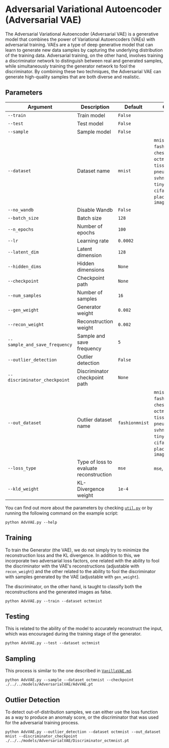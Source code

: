 # Adversarial Variational Autoencoder (Adversarial VAE)

The Adversarial Variational Autoencoder (Adversarial VAE) is a generative model that combines the power of Variational Autoencoders (VAEs) with adversarial training. VAEs are a type of deep generative model that can learn to generate new data samples by capturing the underlying distribution of the training data. Adversarial training, on the other hand, involves training a discriminator network to distinguish between real and generated samples, while simultaneously training the generator network to fool the discriminator. By combining these two techniques, the Adversarial VAE can generate high-quality samples that are both diverse and realistic.

## Parameters

| Argument                  | Description                                        | Default  | Choices                                                                                                                                                                      |
|---------------------------|----------------------------------------------------|----------|------------------------------------------------------------------------------------------------------------------------------------------------------------------------------|
| `--train`                 | Train model                                        | `False`  |                                                                                                                                                                              |
| `--test`                  | Test model                                         | `False`  |                                                                                                                                                                              |
| `--sample`                | Sample model                                       | `False`  |                                                                                                                                                                              |
| `--dataset`               | Dataset name                                       | `mnist`  | `mnist`, `cifar10`, `fashionmnist`, `chestmnist`, `octmnist`, `tissuemnist`, `pneumoniamnist`, `svhn`, `tinyimagenet`, `cifar100`, `places365`, `dtd`, `imagenet`            |
| `--no_wandb`              | Disable Wandb                                      | `False`  |                                                                                                                                                                              |
| `--batch_size`            | Batch size                                         | `128`    |                                                                                                                                                                              |
| `--n_epochs`              | Number of epochs                                   | `100`    |                                                                                                                                                                              |
| `--lr`                    | Learning rate                                      | `0.0002` |                                                                                                                                                                              |
| `--latent_dim`            | Latent dimension                                   | `128`    |                                                                                                                                                                              |
| `--hidden_dims`           | Hidden dimensions                                  | `None`   |                                                                                                                                                                              |
| `--checkpoint`            | Checkpoint path                                    | `None`   |                                                                                                                                                                              |
| `--num_samples`           | Number of samples                                  | `16`     |                                                                                                                                                                              |
| `--gen_weight`            | Generator weight                                   | `0.002`  |                                                                                                                                                                              |
| `--recon_weight`          | Reconstruction weight                              | `0.002`  |                                                                                                                                                                              |
| `--sample_and_save_frequency` | Sample and save frequency                      | `5`      |                                                                                                                                                                              |
| `--outlier_detection`     | Outlier detection                                  | `False`  |                                                                                                                                                                              |
| `--discriminator_checkpoint` | Discriminator checkpoint path                   | `None`   |                                                                                                                                                                              |
| `--out_dataset`           | Outlier dataset name                               | `fashionmnist` | `mnist`, `cifar10`, `fashionmnist`, `chestmnist`, `octmnist`, `tissuemnist`, `pneumoniamnist`, `svhn`, `tinyimagenet`, `cifar100`, `places365`, `dtd`, `imagenet`      |
| `--loss_type`             | Type of loss to evaluate reconstruction            | `mse`    |  `mse`, `ssim`                                                                                                                                                               |
| `--kld_weight`            | KL-Divergence weight                               | `1e-4`   |                                                                                                                                                                              |

You can find out more about the parameters by checking [`util.py`](./../src/generativezoo/utils/util.py) or by running the following command on the example script:

    python AdvVAE.py --help

## Training

To train the Generator (the VAE), we do not simply try to minimize the reconstruction loss and the KL divergence. In addition to this, we incorporate two adversarial loss factors, one related with the ability to fool the discriminator with the VAE's reconstructions (adjustable with `recon_weight`) and the other related to the ability to fool the discriminator with samples generated by the VAE (adjustable with `gen_weight`).

The discriminator, on the other hand, is taught to classify both the reconstructions and the generated images as false.

    python AdvVAE.py --train --dataset octmnist

## Testing

This is related to the ability of the model to accurately reconstruct the input, which was encouraged during the training stage of the generator.

    python AdvVAE.py --test --dataset octmnist

## Sampling

This process is similar to the one described in [`VanillaVAE.md`](VanillaVAE.md).

    python AdvVAE.py --sample --dataset octmnist --checkpoint ./../../models/AdversarialVAE/AdvVAE.pt

## Outlier Detection

To detect out-of-distribution samples, we can either use the loss function as a way to produce an anomaly score, or the discriminator that was used for the adversarial training process.

    python AdvVAE.py --outlier_detection --dataset octmnist --out_dataset mnist --discriminator_checkpoint ./../../models/AdversarialVAE/Discriminator_octmnist.pt